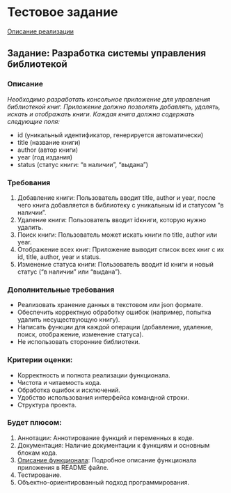 # Тестовое задание
[Описание реализации](./src/README.md)
## Задание: Разработка системы управления библиотекой
### Описание
*Необходимо разработать консольное приложение для управления библиотекой книг. 
Приложение должно позволять добавлять, удалять, искать и отображать книги. 
Каждая книга должна содержать следующие поля:*
 * id (уникальный идентификатор, генерируется автоматически)
 * title (название книги)
 * author (автор книги)
 * year (год издания)
 * status (статус книги: “в наличии”, “выдана”)

### Требования
 1. Добавление книги: Пользователь вводит title, author и year, после чего книга добавляется в библиотеку с уникальным id и статусом “в наличии”.
 2. Удаление книги: Пользователь вводит idкниги, которую нужно удалить.
 3. Поиск книги: Пользователь может искать книги по title, author или year.
 4. Отображение всех книг: Приложение выводит список всех книг с их id, title, author, year и status.
 5. Изменение статуса книги: Пользователь вводит id книги и новый статус (“в наличии” или “выдана”).

### Дополнительные требования
 * Реализовать хранение данных в текстовом или json формате.
 * Обеспечить корректную обработку ошибок (например, попытка удалить несуществующую книгу).
 * Написать функции для каждой операции (добавление, удаление, поиск, отображение, изменение статуса).
 * Не использовать сторонние библиотеки.

### Критерии оценки:
 * Корректность и полнота реализации функционала.
 * Чистота и читаемость кода.
 * Обработка ошибок и исключений.
 * Удобство использования интерфейса командной строки.
 * Структура проекта.

### Будет плюсом:
1. Аннотации: Аннотирование функций и переменных в коде.
2. Документация: Наличие документации к функциям и основным блокам кода.
3. [Описание функционала](./src/README.md): Подробное описание функционала приложения в README файле.
4. Тестирование.
5. Объектно-ориентированный подход программирования.
